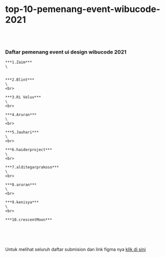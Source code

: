 # top-10-pemenang-event-wibucode-2021

\
<br>

### Daftar pemenang event ui design wibucode 2021


    ***1.Zaim***
    \
 

    ***2.Blint***
    \
    <br>

    ***3.Ri Veluv***
    \
    <br>

    ***4.Aruran***
    \
    <br>

    ***5.Jauhari***
    \
    <br>

    ***6.haiderproject***
    \
    <br>

    ***7.alditegarprakoso***
    \
    <br>

    ***8.aruran***
    \
    <br>

    ***9.kenisya***
    \
    <br>

    ***10.crescentMoon***


\
\
<br>

Untuk melihat seluruh daftar submision dan link figma nya [klik di sini](https://github.com/wibucode02/event-desain-ui-anime-2021)



